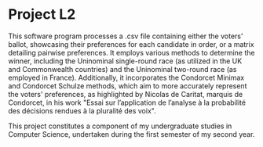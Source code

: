 # Project L2

This software program processes a .csv file containing either the voters' ballot, showcasing their preferences for each candidate in order, or a matrix detailing pairwise preferences. It employs various methods to determine the winner, including the Uninominal single-round race (as utilized in the UK and Commonwealth countries) and the Uninominal two-round race (as employed in France). Additionally, it incorporates the Condorcet Minimax and Condorcet Schulze methods, which aim to more accurately represent the voters' preferences, as highlighted by Nicolas de Caritat, marquis de Condorcet, in his work "Essai sur l’application de l’analyse à la probabilité des décisions rendues à la pluralité des voix".

This project constitutes a component of my undergraduate studies in Computer Science, undertaken during the first semester of my second year.





